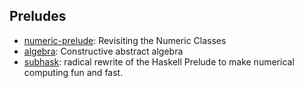 ## Preludes

* [numeric-prelude](https://hackage.haskell.org/package/numeric-prelude): Revisiting the Numeric Classes
* [algebra](https://hackage.haskell.org/package/algebra): Constructive abstract algebra
* [subhask](https://github.com/mikeizbicki/subhask): radical rewrite of the Haskell Prelude to make numerical computing fun and fast. 

